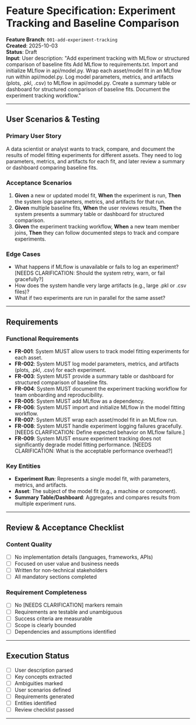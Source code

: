# Feature Specification: Experiment Tracking and Baseline Comparison

**Feature Branch**: `001-add-experiment-tracking`  
**Created**: 2025-10-03  
**Status**: Draft  
**Input**: User description: "Add experiment tracking with MLflow or structured comparison of baseline fits
Add MLflow to requirements.txt.
Import and initialize MLflow in api/model.py.
Wrap each asset/model fit in an MLflow run within api/model.py.
Log model parameters, metrics, and artifacts (plots, .pkl, .csv) to MLflow in api/model.py.
Create a summary table or dashboard for structured comparison of baseline fits.
Document the experiment tracking workflow."

---

## User Scenarios & Testing

### Primary User Story
A data scientist or analyst wants to track, compare, and document the results of model fitting experiments for different assets. They need to log parameters, metrics, and artifacts for each fit, and later review a summary or dashboard comparing baseline fits.

### Acceptance Scenarios
1. **Given** a new or updated model fit, **When** the experiment is run, **Then** the system logs parameters, metrics, and artifacts for that run.
2. **Given** multiple baseline fits, **When** the user reviews results, **Then** the system presents a summary table or dashboard for structured comparison.
3. **Given** the experiment tracking workflow, **When** a new team member joins, **Then** they can follow documented steps to track and compare experiments.

### Edge Cases
- What happens if MLflow is unavailable or fails to log an experiment? [NEEDS CLARIFICATION: Should the system retry, warn, or fail gracefully?]
- How does the system handle very large artifacts (e.g., large .pkl or .csv files)?
- What if two experiments are run in parallel for the same asset?

---

## Requirements

### Functional Requirements
- **FR-001**: System MUST allow users to track model fitting experiments for each asset.
- **FR-002**: System MUST log model parameters, metrics, and artifacts (plots, .pkl, .csv) for each experiment.
- **FR-003**: System MUST provide a summary table or dashboard for structured comparison of baseline fits.
- **FR-004**: System MUST document the experiment tracking workflow for team onboarding and reproducibility.
- **FR-005**: System MUST add MLflow as a dependency.
- **FR-006**: System MUST import and initialize MLflow in the model fitting workflow.
- **FR-007**: System MUST wrap each asset/model fit in an MLflow run.
- **FR-008**: System MUST handle experiment logging failures gracefully. [NEEDS CLARIFICATION: Define expected behavior on MLflow failure.]
- **FR-009**: System MUST ensure experiment tracking does not significantly degrade model fitting performance. [NEEDS CLARIFICATION: What is the acceptable performance overhead?]

### Key Entities
- **Experiment Run**: Represents a single model fit, with parameters, metrics, and artifacts.
- **Asset**: The subject of the model fit (e.g., a machine or component).
- **Summary Table/Dashboard**: Aggregates and compares results from multiple experiment runs.

---

## Review & Acceptance Checklist

### Content Quality
- [ ] No implementation details (languages, frameworks, APIs)
- [ ] Focused on user value and business needs
- [ ] Written for non-technical stakeholders
- [ ] All mandatory sections completed

### Requirement Completeness
- [ ] No [NEEDS CLARIFICATION] markers remain
- [ ] Requirements are testable and unambiguous  
- [ ] Success criteria are measurable
- [ ] Scope is clearly bounded
- [ ] Dependencies and assumptions identified

---

## Execution Status

- [ ] User description parsed
- [ ] Key concepts extracted
- [ ] Ambiguities marked
- [ ] User scenarios defined
- [ ] Requirements generated
- [ ] Entities identified
- [ ] Review checklist passed

---
